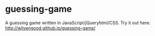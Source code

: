 # guessing-game

A guessing game written in JavaScript/jQueryhtml/CSS. Try it out here: http://wlivengood.github.io/guessing-game/
